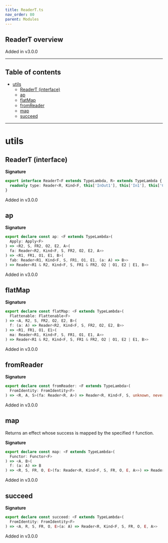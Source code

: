 ```yaml
---
title: ReaderT.ts
nav_order: 80
parent: Modules
---
```


## ReaderT overview

Added in v3.0.0

---

<h2 class="text-delta">Table of contents</h2>

- [utils](#utils)
  - [ReaderT (interface)](#readert-interface)
  - [ap](#ap)
  - [flatMap](#flatmap)
  - [fromReader](#fromreader)
  - [map](#map)
  - [succeed](#succeed)

---

# utils

## ReaderT (interface)

**Signature**

```ts
export interface ReaderT<F extends TypeLambda, R> extends TypeLambda {
  readonly type: Reader<R, Kind<F, this['InOut1'], this['In1'], this['Out3'], this['Out2'], this['Out1']>>
}
```

Added in v3.0.0

## ap

**Signature**

```ts
export declare const ap: <F extends TypeLambda>(
  Apply: Apply<F>
) => <R2, S, FR2, O2, E2, A>(
  fa: Reader<R2, Kind<F, S, FR2, O2, E2, A>>
) => <R1, FR1, O1, E1, B>(
  fab: Reader<R1, Kind<F, S, FR1, O1, E1, (a: A) => B>>
) => Reader<R1 & R2, Kind<F, S, FR1 & FR2, O2 | O1, E2 | E1, B>>
```

Added in v3.0.0

## flatMap

**Signature**

```ts
export declare const flatMap: <F extends TypeLambda>(
  Flattenable: Flattenable<F>
) => <A, R2, S, FR2, O2, E2, B>(
  f: (a: A) => Reader<R2, Kind<F, S, FR2, O2, E2, B>>
) => <R1, FR1, O1, E1>(
  ma: Reader<R1, Kind<F, S, FR1, O1, E1, A>>
) => Reader<R1 & R2, Kind<F, S, FR1 & FR2, O2 | O1, E2 | E1, B>>
```

Added in v3.0.0

## fromReader

**Signature**

```ts
export declare const fromReader: <F extends TypeLambda>(
  FromIdentity: FromIdentity<F>
) => <R, A, S>(fa: Reader<R, A>) => Reader<R, Kind<F, S, unknown, never, never, A>>
```

Added in v3.0.0

## map

Returns an effect whose success is mapped by the specified `f` function.

**Signature**

```ts
export declare const map: <F extends TypeLambda>(
  Functor: Functor<F>
) => <A, B>(
  f: (a: A) => B
) => <R, S, FR, O, E>(fa: Reader<R, Kind<F, S, FR, O, E, A>>) => Reader<R, Kind<F, S, FR, O, E, B>>
```

Added in v3.0.0

## succeed

**Signature**

```ts
export declare const succeed: <F extends TypeLambda>(
  FromIdentity: FromIdentity<F>
) => <A, R, S, FR, O, E>(a: A) => Reader<R, Kind<F, S, FR, O, E, A>>
```

Added in v3.0.0
